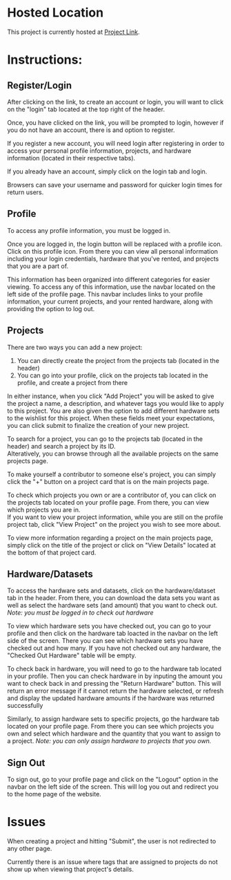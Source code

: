 # Hosted Location

This project is currently hosted at [Project Link](https://thawing-stream-84291.herokuapp.com/).

# Instructions:

## Register/Login
After clicking on the link, to create an account or login, you will want to click on the "login" tab located at the top right of the header.

Once, you have clicked on the link, you will be prompted to login, however if you do not have an account, there is and option to register.

If you register a new account, you will need login after registering in order to access your personal profile information, projects, and hardware information (located in their respective tabs).

If you already have an account, simply click on the login tab and login.

Browsers can save your username and password for quicker login times for return users.

## Profile
To access any profile information, you must be logged in. 

Once you are logged in, the login button will be replaced with a profile icon. Click on this profile icon. From there you can view all personal information including your login credentials, hardware that you've rented, and projects that you are a part of.

This information has been organized into different categories for easier viewing. To access any of this information, use the navbar located on the left side of the profile page. This navbar includes links to your profile information, your current projects, and your rented hardware, along with providing the option to log out.

## Projects
There are two ways you can add a new project:
1. You can directly create the project from the projects tab (located in the header)
2. You can go into your profile, click on the projects tab located in the profile, and create a project from there

In either instance, when you click "Add Project" you will be asked to give the project a name, a description, and whatever tags you would like to apply to this project. You are also given the option to add different hardware sets to the wishlist for this project. When these fields meet your expectations, you can click submit to finalize the creation of your new project.

To search for a project, you can go to the projects tab (located in the header) and search a project by its ID.\
Alteratively, you can browse through all the available projects on the same projects page.

To make yourself a contributor to someone else's project, you can simply click the "+" button on a project card that is on the main projects page.

To check which projects you own or are a contributor of, you can click on the projects tab located on your profile page. From there, you can view which projects you are in.\
If you want to view your project information, while you are still on the profile project tab, click "View Project" on the project you wish to see more about.

To view more information regarding a project on the main projects page, simply click on the title of the project or click on "View Details" located at the bottom of that project card.

## Hardware/Datasets
To access the hardware sets and datasets, click on the hardware/dataset tab in the header. From there, you can download the data sets you want as well as select the hardware sets (and amount) that you want to check out. *Note: you must be logged in to check out hardware*

To view which hardware sets you have checked out, you can go to your profile and then click on the hardware tab loacted in the navbar on the left side of the screen. There you can see which hardware sets you have checked out and how many. If you have not checked out any hardware, the "Checked Out Hardware" table will be empty.

To check back in hardware, you will need to go to the hardware tab located in your profile. Then you can check hardware in by inputing the amount you want to check back in and pressing the "Return Hardware" button. This will return an error message if it cannot return the hardware selected, or refresh and display the updated hardware amounts if the hardware was returned successfully

Similarly, to assign hardware sets to specific projects, go the hardware tab located on your profile page. From there you can see which projects you own and select which hardware and the quantity that you want to assign to a project. *Note: you can only assign hardware to projects that you own.*

## Sign Out
To sign out, go to your profile page and click on the "Logout" option in the navbar on the left side of the screen. This will log you out and redirect you to the home page of the website.

# Issues
When creating a project and hitting "Submit", the user is not redirected to any other page.

Currently there is an issue where tags that are assigned to projects do not show up when viewing that project's details.
